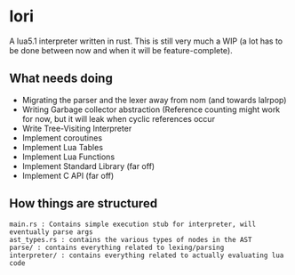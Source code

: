 # lori

A lua5.1 interpreter written in rust. This is still very much a WIP (a lot has to be done between now and
when it will be feature-complete).

## What needs doing

- Migrating the parser and the lexer away from nom (and towards lalrpop)
- Writing Garbage collector abstraction (Reference counting might work for now, but it will leak when cyclic references occur
- Write Tree-Visiting Interpreter
- Implement coroutines
- Implement Lua Tables
- Implement Lua Functions
- Implement Standard Library (far off)
- Implement C API (far off)

## How things are structured

    main.rs : Contains simple execution stub for interpreter, will eventually parse args
    ast_types.rs : contains the various types of nodes in the AST
    parse/ : contains everything related to lexing/parsing
    interpreter/ : contains everything related to actually evaluating lua code
